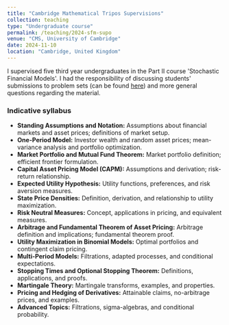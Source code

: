 ```yaml
---
title: "Cambridge Mathematical Tripos Supervisions"
collection: teaching
type: "Undergraduate course"
permalink: /teaching/2024-sfm-supo
venue: "CMS, University of Cambridge"
date: 2024-11-10
location: "Cambridge, United Kingdom"
---
```


I supervised five third year undergraduates in the Part II course 'Stochastic Financial Models'. I had the responsibility of discussing students' submissions to problem sets (can be found <a href = "https://www.dpmms.cam.ac.uk/study/II/FinancialModels/">here</a>) and more general questions regarding the material.
<h3>Indicative syllabus</h3>
<ul>
    <li><strong>Standing Assumptions and Notation:</strong> Assumptions about financial markets and asset prices; definitions of market setup.</li>
    <li><strong>One-Period Model:</strong> Investor wealth and random asset prices; mean-variance analysis and portfolio optimization.</li>
    <li><strong>Market Portfolio and Mutual Fund Theorem:</strong> Market portfolio definition; efficient frontier formulation.</li>
    <li><strong>Capital Asset Pricing Model (CAPM):</strong> Assumptions and derivation; risk-return relationship.</li>
    <li><strong>Expected Utility Hypothesis:</strong> Utility functions, preferences, and risk aversion measures.</li>
    <li><strong>State Price Densities:</strong> Definition, derivation, and relationship to utility maximization.</li>
    <li><strong>Risk Neutral Measures:</strong> Concept, applications in pricing, and equivalent measures.</li>
    <li><strong>Arbitrage and Fundamental Theorem of Asset Pricing:</strong> Arbitrage definition and implications; fundamental theorem proof.</li>
    <li><strong>Utility Maximization in Binomial Models:</strong> Optimal portfolios and contingent claim pricing.</li>
    <li><strong>Multi-Period Models:</strong> Filtrations, adapted processes, and conditional expectations.</li>
    <li><strong>Stopping Times and Optional Stopping Theorem:</strong> Definitions, applications, and proofs.</li>
    <li><strong>Martingale Theory:</strong> Martingale transforms, examples, and properties.</li>
    <li><strong>Pricing and Hedging of Derivatives:</strong> Attainable claims, no-arbitrage prices, and examples.</li>
    <li><strong>Advanced Topics:</strong> Filtrations, sigma-algebras, and conditional probability.</li>
</ul>



